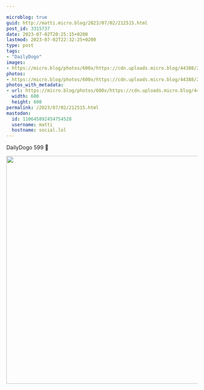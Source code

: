 ```yaml
---

microblog: true
guid: http://matti.micro.blog/2023/07/02/212515.html
post_id: 3315737
date: 2023-07-02T20:25:15+0200
lastmod: 2023-07-02T22:32:25+0200
type: post
tags:
- "DailyDogo"
images:
- https://micro.blog/photos/600x/https://cdn.uploads.micro.blog/44388/2023/d46e460d0eca4bf885cc9434c3e1403a.jpg
photos:
- https://micro.blog/photos/600x/https://cdn.uploads.micro.blog/44388/2023/d46e460d0eca4bf885cc9434c3e1403a.jpg
photos_with_metadata:
- url: https://micro.blog/photos/600x/https://cdn.uploads.micro.blog/44388/2023/d46e460d0eca4bf885cc9434c3e1403a.jpg
  width: 600
  height: 600
permalink: /2023/07/02/212515.html
mastodon:
  id: 110645892454754528
  username: matti
  hostname: social.lol
---
```

DailyDogo 599 🐶

<img src="/media/uploads/2023/d46e460d0eca4bf885cc9434c3e1403a.jpg" width="600" height="600" alt="" />
